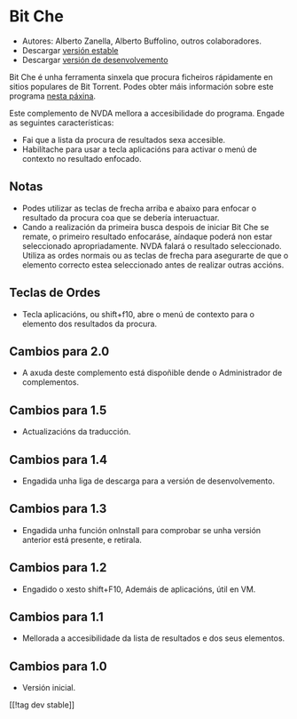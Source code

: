 # Bit Che #
*   Autores: Alberto Zanella, Alberto Buffolino, outros colaboradores.
*   Descargar [versión estable][1]
*   Descargar [versión de desenvolvemento][3]

Bit Che é unha ferramenta sinxela  que procura ficheiros rápidamente en
sitios populares de Bit Torrent.  Podes obter máis información sobre este
programa [nesta páxina][2].

Este complemento de NVDA mellora a accesibilidade do programa. Engade as
seguintes características:

*   Fai que a lista da procura de resultados sexa accesible.
*   Habilítache para  usar a tecla aplicacións para activar o menú de
    contexto no resultado enfocado.


## Notas ##
*   Podes utilizar as teclas de frecha arriba e abaixo para enfocar o
    resultado da procura coa que se debería interuactuar.
*   Cando a realización da primeira busca despois de iniciar Bit Che se
    remate, o primeiro resultado enfocaráse, aíndaque poderá non estar
    seleccionado apropriadamente. NVDA falará o resultado
    seleccionado. Utiliza as ordes normais ou as teclas de frecha para
    asegurarte de que o elemento correcto estea seleccionado antes de
    realizar outras accións.


## Teclas de Ordes ##
*   Tecla aplicacións, ou shift+f10, abre o menú de contexto para o elemento
    dos resultados da procura.


## Cambios para 2.0 ##
*   A axuda deste complemento está dispoñible dende  o Administrador de
    complementos.

## Cambios para 1.5 ##
*   Actualizacións da traducción.

## Cambios para 1.4 ##
*   Engadida unha liga de descarga para a versión de desenvolvemento.

## Cambios para 1.3 ##
*   Engadida unha función onInstall para comprobar se unha versión anterior
    está presente, e retirala.

## Cambios para  1.2 ##
*   Engadido o xesto shift+F10, Ademáis de aplicacións, útil en VM.

## Cambios para 1.1 ##
*   Mellorada a accesibilidade da lista de resultados e dos seus elementos.

## Cambios para 1.0 ##
*   Versión inicial.

[[!tag dev stable]]

[1]: https://addons.nvda-project.org/files/get.php?file=bc

[2]: http://www.convivea.com

[3]: https://addons.nvda-project.org/files/get.php?file=bc-dev
